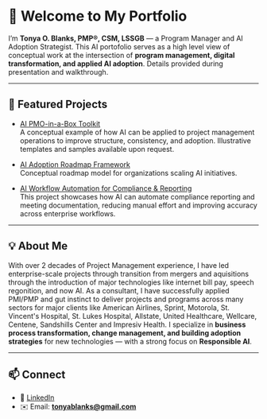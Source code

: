 # 👋 Welcome to My Portfolio

I’m **Tonya O. Blanks, PMP®, CSM, LSSGB** — a Program Manager and AI Adoption Strategist. This AI portofolio serves as a high level view of conceptual work at the intersection of **program management, digital transformation, and applied AI adoption**. Details provided during presentation and walkthrough.

---

## 📂 Featured Projects

- [AI PMO-in-a-Box Toolkit](https://github.com/tonyablanks/ai-pmo-toolkit)  
 A conceptual example of how AI can be applied to project management operations to improve structure, consistency, and adoption. Illustrative templates and samples available upon request.

- [AI Adoption Roadmap Framework](https://github.com/tonyablanks/AI-Adoption-Roadmap-Framework)  
  Conceptual roadmap model for organizations scaling AI initiatives.

- [AI Workflow Automation for Compliance & Reporting](https://github.com/tonyablanks/AI-Workflow-Automation-for-Compliance-Reporting)  
  This project showcases how AI can automate compliance reporting and meeting documentation, reducing manual effort and improving accuracy across enterprise workflows.

---

## 💡 About Me
With over 2 decades of Project Management experience, I have led enterprise-scale projects through transition from mergers and aquisitions through the introduction of major technologies like internet bill pay, speech regonition, and now AI. As a consultant, I have successfully applied PMI/PMP and gut instinct to deliver projects and programs across many sectors for major clients like American Airlines, Sprint, Motorola, St. Vincent's Hospital, St. Lukes Hospital, Allstate, United Healthcare, Wellcare, Centene, Sandshills Center and Impresiv Health. I specialize in **business process transformation, change management, and building adoption strategies** for new technologies — with a strong focus on **Responsible AI**.

---

## 📫 Connect
- 💼 [LinkedIn](https://linkedin.com/in/tonyablankspmp)  
- ✉️ Email: **tonyablanks@gmail.com**

